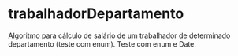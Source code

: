 # trabalhadorDepartamento
Algoritmo para cálculo de salário de um trabalhador de determinado departamento (teste com enum).
Teste com enum e Date.
